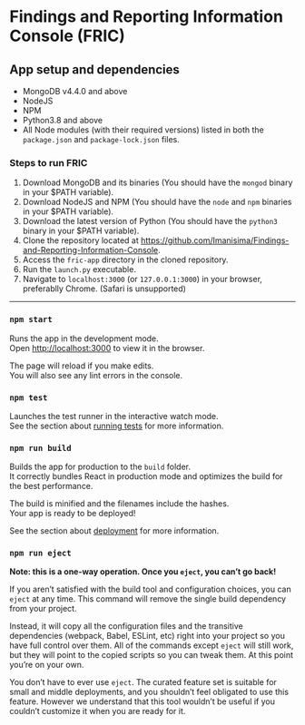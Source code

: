 # Findings and Reporting Information Console (FRIC)

## App setup and dependencies

- MongoDB v4.4.0 and above
- NodeJS
- NPM
- Python3.8 and above
- All Node modules (with their required versions) listed in both the `package.json` and `package-lock.json` files.

### Steps to run FRIC

1. Download MongoDB and its binaries (You should have the `mongod` binary in your $PATH variable).
2. Download NodeJS and NPM (You should have the `node` and `npm` binaries in your $PATH variable).
3. Download the latest version of Python (You should have the `python3` binary in your $PATH variable).
4. Clone the repository located at <https://github.com/Imanisima/Findings-and-Reporting-Information-Console>.
5. Access the `fric-app` directory in the cloned repository.
6. Run the `launch.py` executable.
7. Navigate to `localhost:3000` (or `127.0.0.1:3000`) in your browser, preferablly Chrome. (Safari is unsupported)

---

### `npm start`

Runs the app in the development mode.<br />
Open [http://localhost:3000](http://localhost:3000) to view it in the browser.

The page will reload if you make edits.<br />
You will also see any lint errors in the console.

### `npm test`

Launches the test runner in the interactive watch mode.<br />
See the section about [running tests](https://facebook.github.io/create-react-app/docs/running-tests) for more information.

### `npm run build`

Builds the app for production to the `build` folder.<br />
It correctly bundles React in production mode and optimizes the build for the best performance.

The build is minified and the filenames include the hashes.<br />
Your app is ready to be deployed!

See the section about [deployment](https://facebook.github.io/create-react-app/docs/deployment) for more information.

### `npm run eject`

**Note: this is a one-way operation. Once you `eject`, you can’t go back!**

If you aren’t satisfied with the build tool and configuration choices, you can `eject` at any time. This command will remove the single build dependency from your project.

Instead, it will copy all the configuration files and the transitive dependencies (webpack, Babel, ESLint, etc) right into your project so you have full control over them. All of the commands except `eject` will still work, but they will point to the copied scripts so you can tweak them. At this point you’re on your own.

You don’t have to ever use `eject`. The curated feature set is suitable for small and middle deployments, and you shouldn’t feel obligated to use this feature. However we understand that this tool wouldn’t be useful if you couldn’t customize it when you are ready for it.

